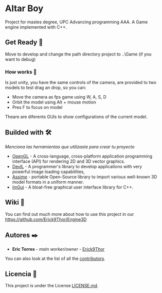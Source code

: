 # Altar Boy

Project for mastes degree, UPC Advancing programming AAA. A Game engine implemented with C++.

## Get Ready 🚀

Move to develop and change the path directory project to \..\Game (if you want to debug)

### How works 🔧

Is just unity, you have the same controls of the camera, are provided to two models to test drag an drop, so you can:

* Move the camera as fps game using W, A, S, D
* Orbit the model using Alt + mouse motion
* Pres F to focus on model

Theare are diferents GUIs to show configurations of the current model.

## Builded with 🛠️

_Menciona las herramientas que utilizaste para crear tu proyecto_

* [OpenGL](https://www.opengl.org//) - A cross-language, cross-platform application programming interface (API) for rendering 2D and 3D vector graphics.
* [DevIL](http://openil.sourceforge.net/about.php) - A programmer's library to develop applications with very powerful image loading capabilities,
* [Assimp](https://www.assimp.org/) - portable Open-Source library to import various well-known 3D model formats in a uniform manner.
* [ImGui](https://github.com/ocornut/imgui) - A bloat-free graphical user interface library for C++.

## Wiki 📖

You can find out much more about how to use this project in our  https://github.com/Erick9Thor/Engine3D

## Autores ✒️

* **Eric Torres** - *main worker/owner* - [Erick9Thor](https://github.com/Erick9Thor)

You can also look at the list of all the [contributors](https://github.com/your/project/contributors).

## Licencia 📄

This project is under the License [LICENSE.md](LICENSE.md).
